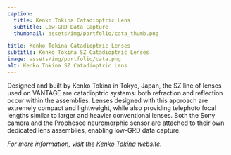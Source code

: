 ```yaml
---
caption:
  title: Kenko Tokina Catadioptric Lens
  subtitle: Low-GRD Data Capture
  thumbnail: assets/img/portfolio/cata_thumb.png

title: Kenko Tokina Catadioptric Lenses
subtitle: Kenko Tokina SZ Catadioptric Lenses
image: assets/img/portfolio/cata.png
alt: Kenko Tokina SZ Catadioptric Lens
---
```


Designed and built by Kenko Tokina in Tokyo, Japan, the SZ line of lenses used on VANTAGE are catadioptric systems: both refraction and reflection occur within the assemblies. Lenses designed with this approach are extremely compact and lightweight, while also providing telephoto focal lengths similar to larger and heavier conventional lenses. Both the Sony camera and the Prophesee neuromorphic sensor are attached to their own dedicated lens assemblies, enabling low-GRD data capture.

_For more information, visit the [Kenko Tokina website](https://tokinalens.com/)._